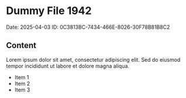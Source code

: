 # Dummy File 1942

Date: 2025-04-03
ID: 0C3813BC-7434-466E-8026-30F78B81B8C2

## Content

Lorem ipsum dolor sit amet, consectetur adipiscing elit.
Sed do eiusmod tempor incididunt ut labore et dolore magna aliqua.

* Item 1
* Item 2
* Item 3


